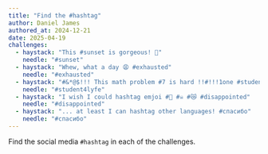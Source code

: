 ```yaml
---
title: "Find the #hashtag"
author: Daniel James
authored_at: 2024-12-21
date: 2025-04-19
challenges:
  - haystack: "This #sunset is gorgeous! 🌅"
    needle: "#sunset"
  - haystack: "Whew, what a day 😩 #exhausted"
    needle: "#exhausted"
  - haystack: "#&*@$!!! This math problem #7 is hard !!#!!!1one #student4lyfe"
    needle: "#student4lyfe"
  - haystack: "I wish I could hashtag emjoi #🥴 #☠️ #😿 #disappointed"
    needle: "#disappointed"
  - haystack: "... at least I can hashtag other languages! #спасибо"
    needle: "#спасибо"
---
```


Find the social media `#hashtag` in each of the challenges.

